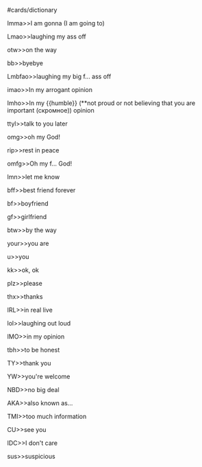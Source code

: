 #cards/dictionary 

Imma>>I am gonna (I am going to)

Lmao>>laughing my ass off <!--SR:!2024-03-03,55,310-->

otw>>on the way <!--SR:!2024-03-03,43,309-->

bb>>byebye <!--SR:!2024-03-09,38,300-->

Lmbfao>>laughing my big f... ass off <!--SR:!2024-02-14,16,326-->

imao>>In my arrogant opinion <!--SR:!2024-02-25,27,303-->

Imho>>In my {{humble}} (**not proud or not believing that you are important (скромное)) opinion <!--SR:!2024-02-25,46,294-->

ttyl>>talk to you later

omg>>oh my God!

rip>>rest in peace

omfg>>Oh my f... God! <!--SR:!2024-03-10,44,316-->

lmn>>let me know <!--SR:!2024-03-08,42,316-->

bff>>best friend forever <!--SR:!2024-03-07,38,299-->

bf>>boyfriend <!--SR:!2024-04-06,71,327-->

gf>>girlfriend <!--SR:!2024-02-26,39,304-->

btw>>by the way <!--SR:!2024-02-04,4,316-->

your>>you are

u>>you <!--SR:!2024-04-14,76,330-->

kk>>ok, ok <!--SR:!2024-02-15,36,302-->

plz>>please <!--SR:!2024-03-02,45,304-->

thx>>thanks <!--SR:!2024-02-18,38,302-->

IRL>>in real live <!--SR:!2024-02-03,4,314-->

lol>>laughing out loud <!--SR:!2024-02-05,17,320-->

IMO>>in my opinion <!--SR:!2024-02-12,17,326-->

tbh>>to be honest <!--SR:!2024-02-16,16,331-->

TY>>thank you <!--SR:!2024-02-04,4,316-->

YW>>you're welcome <!--SR:!2024-02-03,29,274-->

NBD>>no big deal <!--SR:!2024-02-05,33,290-->

AKA>>also known as...

TMI>>too much information

CU>>see you <!--SR:!2024-02-18,16,332-->

IDC>>I don't care <!--SR:!2024-03-09,40,293-->

sus>>suspicious <!--SR:!2024-02-12,19,324-->
